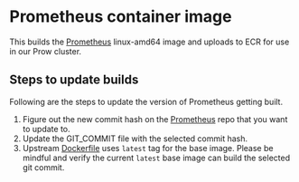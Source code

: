# Prometheus container image

This builds the [Prometheus](https://github.com/prometheus/prometheus) linux-amd64 image and uploads to ECR for use in our Prow cluster.

## Steps to update builds

Following are the steps to update the version of Prometheus getting built.
1. Figure out the new commit hash on the [Prometheus](https://github.com/prometheus/prometheus) repo that you want to update to.
2. Update the GIT_COMMIT file with the selected commit hash.
3. Upstream [Dockerfile](https://github.com/prometheus/prometheus/blob/master/Dockerfile) uses `latest` tag for the base image. Please be mindful and verify the current `latest` base image can build the selected git commit.